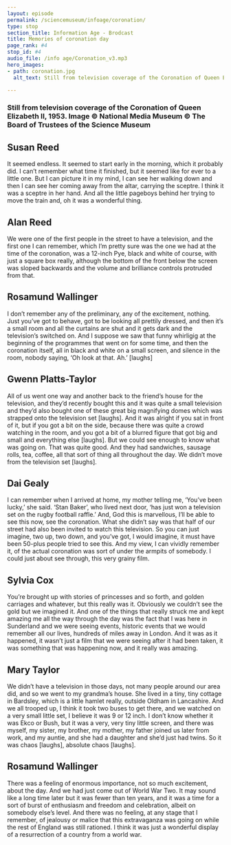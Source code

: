 ```yaml
---
layout: episode
permalink: /sciencemuseum/infoage/coronation/
type: stop
section_title: Information Age - Brodcast
title: Memories of coronation day
page_rank: #4
stop_id: #4
audio_file: /info age/Coronation_v3.mp3
hero_images:
- path: coronation.jpg
  alt_text: Still from television coverage of the Coronation of Queen Elizabeth II, 1953. Image © National Media Museum © The Board of Trustees of the Science Museum

---
```


### Still from television coverage of the Coronation of Queen Elizabeth II, 1953. Image © National Media Museum © The Board of Trustees of the Science Museum

## Susan Reed
It seemed endless. It seemed to start early in the morning, which it probably did. I can’t remember what time it finished, but it seemed like for ever to a little one. But I can picture it in my mind, I can see her walking down and then I can see her coming away from the altar, carrying the sceptre. I think it was a sceptre in her hand. And all the little pageboys behind her trying to move the train and, oh it was a wonderful thing.

## Alan Reed
We were one of the first people in the street to have a television, and the first one I can remember, which I’m pretty sure was the one we had at the time of the coronation, was a 12-inch Pye, black and white of course, with just a square box really, although the bottom of the front below the screen was sloped backwards and the volume and brilliance controls protruded from that.

## Rosamund Wallinger
I don’t remember any of the preliminary, any of the excitement, nothing. Just you’ve got to behave, got to be looking all prettily dressed, and then it’s a small room and all the curtains are shut and it  gets dark and the television’s switched on. And I suppose we saw that funny whirligig at the
beginning of the programmes that went on for some time, and then the coronation itself, all in black and white on a small screen, and silence in the room, nobody saying, ‘Oh look at that. Ah.’ [laughs]

## Gwenn Platts-Taylor       
All of us went one way and another back to the friend’s house for the television, and they’d recently bought this and it was quite a small television and they’d also bought one of these great big magnifying domes which was strapped onto the television set [laughs]. And it was alright if you sat in front of it, but if you got a bit on the side, because there was quite a crowd watching in the room, and  you got a bit of a blurred figure that got big and small and everything else [laughs]. But we could  see enough to know what was going on. That was  quite good. And they had sandwiches, sausage rolls, tea, coffee, all that sort of thing all throughout the  day. We didn’t move from the television set [laughs].

## Dai Gealy      
I can remember when I arrived at home, my mother telling me, ‘You’ve been lucky,’ she said. ‘Stan Baker’, who lived next door, ‘has just won a television set  on the rugby football raffle.’ And, God this is marvellous, I’ll be able to see this now, see the coronation. What she didn’t say was that half of our street had also been invited to watch this television. So you can just imagine, two up, two down, and you’ve got, I would imagine, it must have been 50-plus people tried to see this. And my view, I can vividly remember it, of the actual coronation was sort of under the armpits of somebody. I could just about see through, this very grainy film.

## Sylvia Cox        
You’re brought up with stories of princesses and so forth, and golden carriages and whatever, but this really was it. Obviously we couldn’t see the gold but we imagined it. And one of the things that really struck me and kept amazing me all the way through the day was the fact that I was here in Sunderland and we were seeing events, historic events that we would remember all our lives, hundreds of miles away in London. And it was as it happened, it wasn’t just a film that we were seeing after it had been taken, it was something that was happening now, and it really was amazing.

## Mary Taylor       
We didn’t have a television in those days, not many people around our area did, and so we went to my grandma’s house. She lived in a tiny, tiny cottage
in Bardsley, which is a little hamlet really, outside Oldham in Lancashire. And we all trooped up, I think it took two buses to get there, and we watched on a very small little set, I believe it was 9 or 12 inch. I don’t know whether it was Ekco or Bush, but it was a very, very tiny little screen, and there was myself, my sister, my brother, my mother, my father joined us later from work, and my auntie, and she had a daughter and she’d just had twins. So it was chaos [laughs], absolute chaos [laughs].

## Rosamund Wallinger       
There was a feeling of enormous importance, not so much excitement, about the day. And we had just come out of World War Two. It may sound like a long time later but it was fewer than ten years, and it was a time for a sort of burst of enthusiasm and freedom and celebration, albeit on somebody else’s level. And there was no feeling, at any stage that I remember, of jealousy or malice that this extravaganza was going on while the rest of England was still rationed. I think it was just a wonderful display of a resurrection of a country from a world war.
